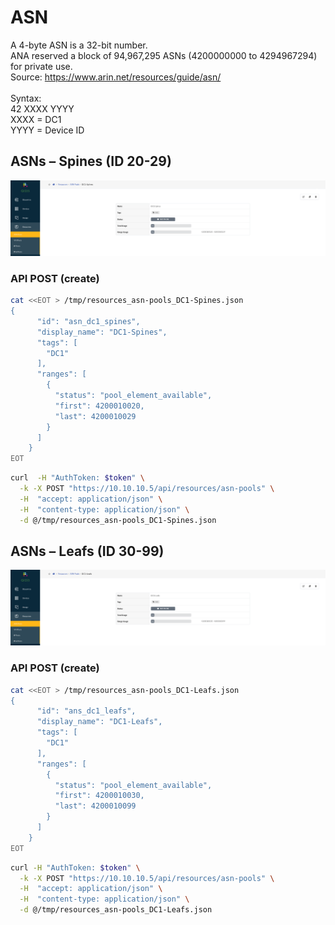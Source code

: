 # ASN
A 4-byte ASN is a 32-bit number.<br>
ANA reserved a block of 94,967,295 ASNs (4200000000 to 4294967294) for private use.<br>
Source: https://www.arin.net/resources/guide/asn/<br>
<br>
Syntax:<br>
42 XXXX YYYY<br>
XXXX = DC1<br>
YYYY = Device ID<br>



## ASNs – Spines (ID 20-29)
![GUI](img/0110A.png "ASNs – Spines")

### API POST (create) 
```bash
cat <<EOT > /tmp/resources_asn-pools_DC1-Spines.json
{
      "id": "asn_dc1_spines",
      "display_name": "DC1-Spines",
      "tags": [
        "DC1"
      ],
      "ranges": [
        {
          "status": "pool_element_available",
          "first": 4200010020,
          "last": 4200010029
        }
      ]
    }
EOT
```

```bash
curl  -H "AuthToken: $token" \
  -k -X POST "https://10.10.10.5/api/resources/asn-pools" \
  -H  "accept: application/json" \
  -H  "content-type: application/json" \
  -d @/tmp/resources_asn-pools_DC1-Spines.json
```


## ASNs – Leafs (ID 30-99)
![GUI](img/0110B.png "ASNs – Leafs")

### API POST (create) 
```bash
cat <<EOT > /tmp/resources_asn-pools_DC1-Leafs.json
{
      "id": "ans_dc1_leafs",
      "display_name": "DC1-Leafs",
      "tags": [
        "DC1"
      ],
      "ranges": [
        {
          "status": "pool_element_available",
          "first": 4200010030,
          "last": 4200010099
        }
      ]
    }
EOT
```

```bash
curl -H "AuthToken: $token" \
  -k -X POST "https://10.10.10.5/api/resources/asn-pools" \
  -H  "accept: application/json" \
  -H  "content-type: application/json" \
  -d @/tmp/resources_asn-pools_DC1-Leafs.json
```
